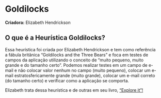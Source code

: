 # Goldilocks

**Criadora:** Elizabeth Hendrickson

## O que é a Heurística Goldilocks?

Essa heurística foi criada por Elizabeth Hendrickson e tem como referência a fábula britânica “Goldilocks and the Three Bears”  e foca em testes de campos da aplicação utilizando o conceito de “muito pequeno, muito grande e do tamanho certo”. Podemos realizar testes em um campo de e-mail e não colocar valor nenhum no campo (muito pequeno), colocar um e-mail estratosfericamente grande (muito grande), colocar um e-mail correto (do tamanho certo) e verificar como a aplicação se comporta.

Elizabeth trata dessa heurística e de outras em seu livro, [“Explore it”!](https://pragprog.com/search/?q=explore-it)
